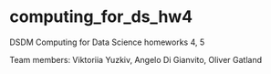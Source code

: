 # computing_for_ds_hw4

DSDM Computing for Data Science homeworks 4, 5

Team members: Viktoriia Yuzkiv, Angelo Di Gianvito, Oliver Gatland
